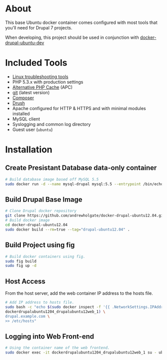 # About

This base Ubuntu docker container comes configured with most tools that you'll need for Drupal 7 projects.

When developing, this project should be used in conjunction with [docker-drupal-ubuntu-dev](https://github.com/andrewholgate/docker-drupal-ubuntu-dev)

# Included Tools

- [Linux troubleshooting tools](http://www.linuxjournal.com/magazine/hack-and-linux-troubleshooting-part-i-high-load)
- PHP 5.3.x with production settings
- [Alternative PHP Cache](http://pecl.php.net/package/APC) (APC)
- [git](http://git-scm.com/) (latest version)
- [Composer](https://getcomposer.org/)
- [Drush](https://github.com/drush-ops/drush)
- Apache configured for HTTP & HTTPS and with minimal modules installed
- MySQL client
- Syslogging and common log directory
- Guest user (`ubuntu`)

# Installation

## Create Presistant Database data-only container

```bash
# Build database image based off MySQL 5.5
sudo docker run -d --name mysql-drupal mysql:5.5 --entrypoint /bin/echo MySQL data-only container for Drupal MySQL
```

## Build Drupal Base Image

```bash
# Clone Drupal docker repository
git clone https://github.com/andrewholgate/docker-drupal-ubuntu12.04.git
# Build docker image
cd docker-drupal-ubuntu12.04
sudo docker build --rm=true --tag="drupal-ubuntu12.04" .
```

## Build Project using fig

```bash
# Build docker containers using fig.
sudo fig build
sudo fig up -d
```

## Host Access

From the host server, add the web container IP address to the hosts file.

```bash
# Add IP address to hosts file.
sudo bash -c "echo $(sudo docker inspect -f '{{ .NetworkSettings.IPAddress }}' \
dockerdrupalubuntu1204_drupalubuntu12web_1) \
drupal.example.com \
>> /etc/hosts"
```

## Logging into Web Front-end

```bash
# Using the container name of the web frontend.
sudo docker exec -it dockerdrupalubuntu1204_drupalubuntu12web_1 su - ubuntu
```
